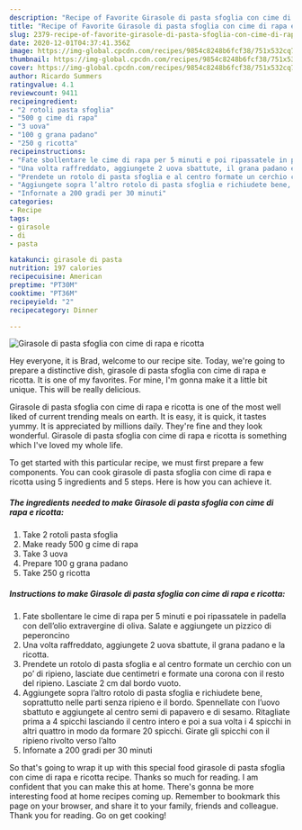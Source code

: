```yaml
---
description: "Recipe of Favorite Girasole di pasta sfoglia con cime di rapa e ricotta"
title: "Recipe of Favorite Girasole di pasta sfoglia con cime di rapa e ricotta"
slug: 2379-recipe-of-favorite-girasole-di-pasta-sfoglia-con-cime-di-rapa-e-ricotta
date: 2020-12-01T04:37:41.356Z
image: https://img-global.cpcdn.com/recipes/9854c8248b6fcf38/751x532cq70/girasole-di-pasta-sfoglia-con-cime-di-rapa-e-ricotta-recipe-main-photo.jpg
thumbnail: https://img-global.cpcdn.com/recipes/9854c8248b6fcf38/751x532cq70/girasole-di-pasta-sfoglia-con-cime-di-rapa-e-ricotta-recipe-main-photo.jpg
cover: https://img-global.cpcdn.com/recipes/9854c8248b6fcf38/751x532cq70/girasole-di-pasta-sfoglia-con-cime-di-rapa-e-ricotta-recipe-main-photo.jpg
author: Ricardo Summers
ratingvalue: 4.1
reviewcount: 9411
recipeingredient:
- "2 rotoli pasta sfoglia"
- "500 g cime di rapa"
- "3 uova"
- "100 g grana padano"
- "250 g ricotta"
recipeinstructions:
- "Fate sbollentare le cime di rapa per 5 minuti e poi ripassatele in padella con dell’olio extravergine di oliva. Salate e aggiungete un pizzico di peperoncino"
- "Una volta raffreddato, aggiungete 2 uova sbattute, il grana padano e la ricotta."
- "Prendete un rotolo di pasta sfoglia e al centro formate un cerchio con un po’ di ripieno, lasciate due centimetri e formate una corona con il resto del ripieno. Lasciate 2 cm dal bordo vuoto."
- "Aggiungete sopra l’altro rotolo di pasta sfoglia e richiudete bene, soprattutto nelle parti senza ripieno e il bordo. Spennellate con l’uovo sbattuto e aggiungete al centro semi di papavero e di sesamo. Ritagliate prima a 4 spicchi lasciando il centro intero e poi a sua volta i 4 spicchi in altri quattro in modo da formare 20 spicchi. Girate gli spicchi con il ripieno rivolto verso l’alto"
- "Infornate a 200 gradi per 30 minuti"
categories:
- Recipe
tags:
- girasole
- di
- pasta

katakunci: girasole di pasta 
nutrition: 197 calories
recipecuisine: American
preptime: "PT30M"
cooktime: "PT36M"
recipeyield: "2"
recipecategory: Dinner

---
```



![Girasole di pasta sfoglia con cime di rapa e ricotta](https://img-global.cpcdn.com/recipes/9854c8248b6fcf38/751x532cq70/girasole-di-pasta-sfoglia-con-cime-di-rapa-e-ricotta-recipe-main-photo.jpg)

Hey everyone, it is Brad, welcome to our recipe site. Today, we're going to prepare a distinctive dish, girasole di pasta sfoglia con cime di rapa e ricotta. It is one of my favorites. For mine, I'm gonna make it a little bit unique. This will be really delicious.

Girasole di pasta sfoglia con cime di rapa e ricotta is one of the most well liked of current trending meals on earth. It is easy, it is quick, it tastes yummy. It is appreciated by millions daily. They're fine and they look wonderful. Girasole di pasta sfoglia con cime di rapa e ricotta is something which I've loved my whole life.




To get started with this particular recipe, we must first prepare a few components. You can cook girasole di pasta sfoglia con cime di rapa e ricotta using 5 ingredients and 5 steps. Here is how you can achieve it.

<!--inarticleads1-->

##### The ingredients needed to make Girasole di pasta sfoglia con cime di rapa e ricotta:

1. Take 2 rotoli pasta sfoglia
1. Make ready 500 g cime di rapa
1. Take 3 uova
1. Prepare 100 g grana padano
1. Take 250 g ricotta




<!--inarticleads2-->

##### Instructions to make Girasole di pasta sfoglia con cime di rapa e ricotta:

1. Fate sbollentare le cime di rapa per 5 minuti e poi ripassatele in padella con dell’olio extravergine di oliva. Salate e aggiungete un pizzico di peperoncino
1. Una volta raffreddato, aggiungete 2 uova sbattute, il grana padano e la ricotta.
1. Prendete un rotolo di pasta sfoglia e al centro formate un cerchio con un po’ di ripieno, lasciate due centimetri e formate una corona con il resto del ripieno. Lasciate 2 cm dal bordo vuoto.
1. Aggiungete sopra l’altro rotolo di pasta sfoglia e richiudete bene, soprattutto nelle parti senza ripieno e il bordo. Spennellate con l’uovo sbattuto e aggiungete al centro semi di papavero e di sesamo. Ritagliate prima a 4 spicchi lasciando il centro intero e poi a sua volta i 4 spicchi in altri quattro in modo da formare 20 spicchi. Girate gli spicchi con il ripieno rivolto verso l’alto
1. Infornate a 200 gradi per 30 minuti




So that's going to wrap it up with this special food girasole di pasta sfoglia con cime di rapa e ricotta recipe. Thanks so much for reading. I am confident that you can make this at home. There's gonna be more interesting food at home recipes coming up. Remember to bookmark this page on your browser, and share it to your family, friends and colleague. Thank you for reading. Go on get cooking!
